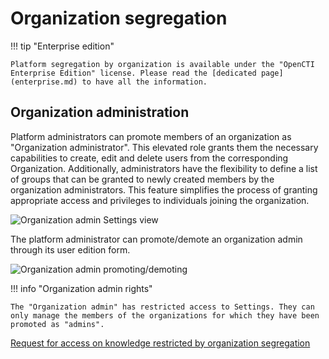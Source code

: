 # Organization segregation

!!! tip "Enterprise edition"

    Platform segregation by organization is available under the "OpenCTI Enterprise Edition" license. Please read the [dedicated page](enterprise.md) to have all the information.


<!-- Introduction of the feature -->

<!-- 
PART 1
About set-up/parameterization section: 
- prerequisites (e.g. all users must be in an organization, otherwise they won't be able to connect to the platform + connector users must be in the main platform organization)
- Where to enable it (Settings > Security > Policy)
-->

<!-- 
PART 2
How it works / How to use it:
- who will see what 
- click on the button existing in each entity OR/AND automating with playbooks
- if a container is shared -> its contents are shared automatically
- ...
-->

## Organization administration

Platform administrators can promote members of an organization as "Organization administrator". This elevated role grants them the necessary capabilities to create, edit and delete users from the corresponding Organization. Additionally, administrators have the flexibility to define a list of groups that can be granted to newly created members by the organization administrators. This feature simplifies the process of granting appropriate access and privileges to individuals joining the organization.

![Organization admin Settings view](assets/organization_admin_view.png)

The platform administrator can promote/demote an organization admin through its user edition form.

![Organization admin promoting/demoting](assets/define_organization_admin.png)

!!! info "Organization admin rights"

    The "Organization admin" has restricted access to Settings. They can only manage the members of the organizations for which they have been promoted as "admins".


[Request for access on knowledge restricted by organization segregation](request-access.md)